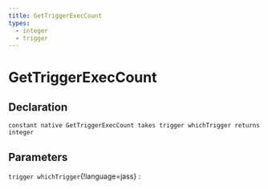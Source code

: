 ```yaml
---
title: GetTriggerExecCount
types:
  - integer
  - trigger
---
```


# GetTriggerExecCount

## Declaration

```jass
constant native GetTriggerExecCount takes trigger whichTrigger returns integer
```

## Parameters
`trigger whichTrigger`{!language=jass}
: 
